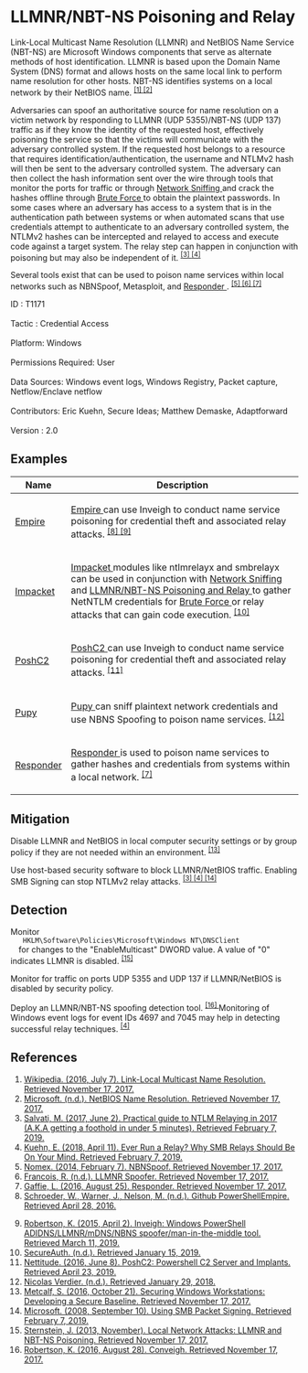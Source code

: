 <div class="container-fluid">
 <h1>
  LLMNR/NBT-NS Poisoning and Relay
 </h1>
 <div class="row">
  <div class="col-md-8 description-body">
   <p>
    Link-Local Multicast Name Resolution (LLMNR) and NetBIOS Name Service (NBT-NS) are Microsoft Windows components that serve as alternate methods of host identification. LLMNR is based upon the Domain Name System (DNS) format and allows hosts on the same local link to perform name resolution for other hosts. NBT-NS identifies systems on a local network by their NetBIOS name.
    <span class="scite-citeref-number" data-reference="Wikipedia LLMNR" id="scite-ref-1-a">
     <sup>
      <a aria-describedby="qtip-0" data-hasqtip="0" href="https://en.wikipedia.org/wiki/Link-Local_Multicast_Name_Resolution" target="_blank">
       [1]
      </a>
     </sup>
    </span>
    <span class="scite-citeref-number" data-reference="TechNet NetBIOS" id="scite-ref-2-a">
     <sup>
      <a aria-describedby="qtip-1" data-hasqtip="1" href="https://technet.microsoft.com/library/cc958811.aspx" target="_blank">
       [2]
      </a>
     </sup>
    </span>
   </p>
   <p>
    Adversaries can spoof an authoritative source for name resolution on a victim network by responding to LLMNR (UDP 5355)/NBT-NS (UDP 137) traffic as if they know the identity of the requested host, effectively poisoning the service so that the victims will communicate with the adversary controlled system. If the requested host belongs to a resource that requires identification/authentication, the username and NTLMv2 hash will then be sent to the adversary controlled system. The adversary can then collect the hash information sent over the wire through tools that monitor the ports for traffic or through
    <a href="https://attack.mitre.org/techniques/T1040">
     Network Sniffing
    </a>
    and crack the hashes offline through
    <a href="https://attack.mitre.org/techniques/T1110">
     Brute Force
    </a>
    to obtain the plaintext passwords. In some cases where an adversary has access to a system that is in the authentication path between systems or when automated scans that use credentials attempt to authenticate to an adversary controlled system, the NTLMv2 hashes can be intercepted and relayed to access and execute code against a target system. The relay step can happen in conjunction with poisoning but may also be independent of it.
    <span class="scite-citeref-number" data-reference="byt3bl33d3r NTLM Relaying" id="scite-ref-3-a">
     <sup>
      <a aria-describedby="qtip-2" data-hasqtip="2" href="https://byt3bl33d3r.github.io/practical-guide-to-ntlm-relaying-in-2017-aka-getting-a-foothold-in-under-5-minutes.html" target="_blank">
       [3]
      </a>
     </sup>
    </span>
    <span class="scite-citeref-number" data-reference="Secure Ideas SMB Relay" id="scite-ref-4-a">
     <sup>
      <a aria-describedby="qtip-3" data-hasqtip="3" href="https://blog.secureideas.com/2018/04/ever-run-a-relay-why-smb-relays-should-be-on-your-mind.html" target="_blank">
       [4]
      </a>
     </sup>
    </span>
   </p>
   <p>
    Several tools exist that can be used to poison name services within local networks such as NBNSpoof, Metasploit, and
    <a href="https://attack.mitre.org/software/S0174">
     Responder
    </a>
    .
    <span class="scite-citeref-number" data-reference="GitHub NBNSpoof" id="scite-ref-5-a">
     <sup>
      <a aria-describedby="qtip-4" data-hasqtip="4" href="https://github.com/nomex/nbnspoof" target="_blank">
       [5]
      </a>
     </sup>
    </span>
    <span class="scite-citeref-number" data-reference="Rapid7 LLMNR Spoofer" id="scite-ref-6-a">
     <sup>
      <a aria-describedby="qtip-5" data-hasqtip="5" href="https://www.rapid7.com/db/modules/auxiliary/spoof/llmnr/llmnr_response" target="_blank">
       [6]
      </a>
     </sup>
    </span>
    <span class="scite-citeref-number" data-reference="GitHub Responder" id="scite-ref-7-a">
     <sup>
      <a aria-describedby="qtip-6" data-hasqtip="6" href="https://github.com/SpiderLabs/Responder" target="_blank">
       [7]
      </a>
     </sup>
    </span>
   </p>
  </div>
  <div class="col-md-4">
   <div class="card">
    <div class="card-body">
     <div class="card-data">
      <span class="h5 card-title">
       ID
      </span>
      : T1171
      <br/>
      <br/>
     </div>
     <div class="card-data">
      <span class="h5 card-title">
      </span>
     </div>
     <div class="card-data">
      <span class="h5 card-title">
       Tactic
      </span>
      : Credential Access
      <br/>
      <br/>
     </div>
     <div class="card-data">
      <span class="h5 card-title">
       Platform:
      </span>
      Windows
      <br/>
      <br/>
     </div>
     <div class="card-data">
      <span class="h5 card-title">
      </span>
     </div>
     <div class="card-data">
      <span class="h5 card-title">
       Permissions Required:
      </span>
      User
      <br/>
      <br/>
     </div>
     <div class="card-data">
      <span class="h5 card-title">
      </span>
     </div>
     <div class="card-data">
      <span class="h5 card-title">
       Data Sources:
      </span>
      Windows event logs, Windows Registry, Packet capture, Netflow/Enclave netflow
      <br/>
      <br/>
     </div>
     <div class="card-data">
      <span class="h5 card-title">
      </span>
     </div>
     <div class="card-data">
      <span class="h5 card-title">
      </span>
     </div>
     <div class="card-data">
      <span class="h5 card-title">
      </span>
     </div>
     <div class="card-data">
      <span class="h5 card-title">
      </span>
     </div>
     <div class="card-data">
      <span class="h5 card-title">
      </span>
     </div>
     <div class="card-data">
      <span class="h5 card-title">
      </span>
     </div>
     <div class="card-data">
      <span class="h5 card-title">
       Contributors:
      </span>
      Eric Kuehn, Secure Ideas; Matthew Demaske, Adaptforward
      <br/>
      <br/>
     </div>
     <div class="card-data">
      <span class="h5 card-title">
       Version
      </span>
      : 2.0
     </div>
    </div>
   </div>
  </div>
 </div>
 <h2 class="pt-3" id="examples">
  Examples
 </h2>
 <table class="table table-bordered table-light mt-2">
  <thead>
   <tr>
    <th scope="col">
     Name
    </th>
    <th scope="col">
     Description
    </th>
   </tr>
  </thead>
  <tbody class="bg-white">
   <tr>
    <td>
     <a href="https://attack.mitre.org/software/S0363">
      Empire
     </a>
    </td>
    <td>
     <p>
      <a href="https://attack.mitre.org/software/S0363">
       Empire
      </a>
      can use Inveigh to conduct name service poisoning for credential theft and associated relay attacks.
      <span class="scite-citeref-number" data-reference="Github PowerShell Empire" id="scite-ref-8-a" onclick="scrollToRef('scite-8')">
       <sup>
        <a aria-describedby="qtip-7" data-hasqtip="7" href="https://github.com/PowerShellEmpire/Empire" target="_blank">
         [8]
        </a>
       </sup>
      </span>
      <span class="scite-citeref-number" data-reference="GitHub Inveigh" id="scite-ref-9-a" onclick="scrollToRef('scite-9')">
       <sup>
        <a aria-describedby="qtip-8" data-hasqtip="8" href="https://github.com/Kevin-Robertson/Inveigh" target="_blank">
         [9]
        </a>
       </sup>
      </span>
     </p>
    </td>
   </tr>
   <tr>
    <td>
     <a href="https://attack.mitre.org/software/S0357">
      Impacket
     </a>
    </td>
    <td>
     <p>
      <a href="https://attack.mitre.org/software/S0357">
       Impacket
      </a>
      modules like ntlmrelayx and smbrelayx can be used in conjunction with
      <a href="https://attack.mitre.org/techniques/T1040">
       Network Sniffing
      </a>
      and
      <a href="https://attack.mitre.org/techniques/T1171">
       LLMNR/NBT-NS Poisoning and Relay
      </a>
      to gather NetNTLM credentials for
      <a href="https://attack.mitre.org/techniques/T1110">
       Brute Force
      </a>
      or relay attacks that can gain code execution.
      <span class="scite-citeref-number" data-reference="Impacket Tools" id="scite-ref-10-a" onclick="scrollToRef('scite-10')">
       <sup>
        <a aria-describedby="qtip-9" data-hasqtip="9" href="https://www.secureauth.com/labs/open-source-tools/impacket" target="_blank">
         [10]
        </a>
       </sup>
      </span>
     </p>
    </td>
   </tr>
   <tr>
    <td>
     <a href="https://attack.mitre.org/software/S0378">
      PoshC2
     </a>
    </td>
    <td>
     <p>
      <a href="https://attack.mitre.org/software/S0378">
       PoshC2
      </a>
      can use Inveigh to conduct name service poisoning for credential theft and associated relay attacks.
      <span class="scite-citeref-number" data-reference="GitHub PoshC2" id="scite-ref-11-a" onclick="scrollToRef('scite-11')">
       <sup>
        <a aria-describedby="qtip-10" data-hasqtip="10" href="https://github.com/nettitude/PoshC2" target="_blank">
         [11]
        </a>
       </sup>
      </span>
     </p>
    </td>
   </tr>
   <tr>
    <td>
     <a href="https://attack.mitre.org/software/S0192">
      Pupy
     </a>
    </td>
    <td>
     <p>
      <a href="https://attack.mitre.org/software/S0192">
       Pupy
      </a>
      can sniff plaintext network credentials and use NBNS Spoofing to poison name services.
      <span class="scite-citeref-number" data-reference="GitHub Pupy" id="scite-ref-12-a" onclick="scrollToRef('scite-12')">
       <sup>
        <a aria-describedby="qtip-11" data-hasqtip="11" href="https://github.com/n1nj4sec/pupy" target="_blank">
         [12]
        </a>
       </sup>
      </span>
     </p>
    </td>
   </tr>
   <tr>
    <td>
     <a href="https://attack.mitre.org/software/S0174">
      Responder
     </a>
    </td>
    <td>
     <p>
      <a href="https://attack.mitre.org/software/S0174">
       Responder
      </a>
      is used to poison name services to gather hashes and credentials from systems within a local network.
      <span class="scite-citeref-number" data-reference="GitHub Responder" id="scite-ref-7-a" onclick="scrollToRef('scite-7')">
       <sup>
        <a aria-describedby="qtip-6" data-hasqtip="6" href="https://github.com/SpiderLabs/Responder" target="_blank">
         [7]
        </a>
       </sup>
      </span>
     </p>
    </td>
   </tr>
  </tbody>
 </table>
 <h2 class="pt-3" id="mitigation">
  Mitigation
 </h2>
 <p>
  Disable LLMNR and NetBIOS in local computer security settings or by group policy if they are not needed within an environment.
  <span class="scite-citeref-number" data-reference="ADSecurity Windows Secure Baseline" id="scite-ref-13-a">
   <sup>
    <a aria-describedby="qtip-12" data-hasqtip="12" href="https://adsecurity.org/?p=3299" target="_blank">
     [13]
    </a>
   </sup>
  </span>
 </p>
 <p>
  Use host-based security software to block LLMNR/NetBIOS traffic. Enabling SMB Signing can stop NTLMv2 relay attacks.
  <span class="scite-citeref-number" data-reference="byt3bl33d3r NTLM Relaying" id="scite-ref-3-a">
   <sup>
    <a aria-describedby="qtip-2" data-hasqtip="2" href="https://byt3bl33d3r.github.io/practical-guide-to-ntlm-relaying-in-2017-aka-getting-a-foothold-in-under-5-minutes.html" target="_blank">
     [3]
    </a>
   </sup>
  </span>
  <span class="scite-citeref-number" data-reference="Secure Ideas SMB Relay" id="scite-ref-4-a">
   <sup>
    <a aria-describedby="qtip-3" data-hasqtip="3" href="https://blog.secureideas.com/2018/04/ever-run-a-relay-why-smb-relays-should-be-on-your-mind.html" target="_blank">
     [4]
    </a>
   </sup>
  </span>
  <span class="scite-citeref-number" data-reference="Microsoft SMB Packet Signing" id="scite-ref-14-a">
   <sup>
    <a aria-describedby="qtip-13" data-hasqtip="13" href="https://docs.microsoft.com/en-us/previous-versions/system-center/operations-manager-2005/cc180803(v=technet.10)" target="_blank">
     [14]
    </a>
   </sup>
  </span>
 </p>
 <h2 class="pt-3" id="detection">
  Detection
 </h2>
 <p>
  Monitor
  <code>
   HKLM\Software\Policies\Microsoft\Windows NT\DNSClient
  </code>
  for changes to the "EnableMulticast" DWORD value. A value of "0" indicates LLMNR is disabled.
  <span class="scite-citeref-number" data-reference="Sternsecurity LLMNR-NBTNS" id="scite-ref-15-a">
   <sup>
    <a aria-describedby="qtip-14" data-hasqtip="14" href="https://www.sternsecurity.com/blog/local-network-attacks-llmnr-and-nbt-ns-poisoning" target="_blank">
     [15]
    </a>
   </sup>
  </span>
 </p>
 <p>
  Monitor for traffic on ports UDP 5355 and UDP 137 if LLMNR/NetBIOS is disabled by security policy.
 </p>
 <p>
  Deploy an LLMNR/NBT-NS spoofing detection tool.
  <span class="scite-citeref-number" data-reference="GitHub Conveigh" id="scite-ref-16-a">
   <sup>
    <a aria-describedby="qtip-15" data-hasqtip="15" href="https://github.com/Kevin-Robertson/Conveigh" target="_blank">
     [16]
    </a>
   </sup>
  </span>
  Monitoring of Windows event logs for event IDs 4697 and 7045 may help in detecting successful relay techniques.
  <span class="scite-citeref-number" data-reference="Secure Ideas SMB Relay" id="scite-ref-4-a">
   <sup>
    <a aria-describedby="qtip-3" data-hasqtip="3" href="https://blog.secureideas.com/2018/04/ever-run-a-relay-why-smb-relays-should-be-on-your-mind.html" target="_blank">
     [4]
    </a>
   </sup>
  </span>
 </p>
 <h2 class="pt-3" id="references">
  References
 </h2>
 <div class="row">
  <div class="col">
   <ol>
    <li>
     <span class="scite-citation" id="scite-1">
      <span class="scite-citation-text">
       <a class="external text" href="https://en.wikipedia.org/wiki/Link-Local_Multicast_Name_Resolution" name="scite-1" rel="nofollow" target="_blank">
        Wikipedia. (2016, July 7). Link-Local Multicast Name Resolution. Retrieved November 17, 2017.
       </a>
      </span>
     </span>
    </li>
    <li>
     <span class="scite-citation" id="scite-2">
      <span class="scite-citation-text">
       <a class="external text" href="https://technet.microsoft.com/library/cc958811.aspx" name="scite-2" rel="nofollow" target="_blank">
        Microsoft. (n.d.). NetBIOS Name Resolution. Retrieved November 17, 2017.
       </a>
      </span>
     </span>
    </li>
    <li>
     <span class="scite-citation" id="scite-3">
      <span class="scite-citation-text">
       <a class="external text" href="https://byt3bl33d3r.github.io/practical-guide-to-ntlm-relaying-in-2017-aka-getting-a-foothold-in-under-5-minutes.html" name="scite-3" rel="nofollow" target="_blank">
        Salvati, M. (2017, June 2). Practical guide to NTLM Relaying in 2017 (A.K.A getting a foothold in under 5 minutes). Retrieved February 7, 2019.
       </a>
      </span>
     </span>
    </li>
    <li>
     <span class="scite-citation" id="scite-4">
      <span class="scite-citation-text">
       <a class="external text" href="https://blog.secureideas.com/2018/04/ever-run-a-relay-why-smb-relays-should-be-on-your-mind.html" name="scite-4" rel="nofollow" target="_blank">
        Kuehn, E. (2018, April 11). Ever Run a Relay? Why SMB Relays Should Be On Your Mind. Retrieved February 7, 2019.
       </a>
      </span>
     </span>
    </li>
    <li>
     <span class="scite-citation" id="scite-5">
      <span class="scite-citation-text">
       <a class="external text" href="https://github.com/nomex/nbnspoof" name="scite-5" rel="nofollow" target="_blank">
        Nomex. (2014, February 7). NBNSpoof. Retrieved November 17, 2017.
       </a>
      </span>
     </span>
    </li>
    <li>
     <span class="scite-citation" id="scite-6">
      <span class="scite-citation-text">
       <a class="external text" href="https://www.rapid7.com/db/modules/auxiliary/spoof/llmnr/llmnr_response" name="scite-6" rel="nofollow" target="_blank">
        Francois, R. (n.d.). LLMNR Spoofer. Retrieved November 17, 2017.
       </a>
      </span>
     </span>
    </li>
    <li>
     <span class="scite-citation" id="scite-7">
      <span class="scite-citation-text">
       <a class="external text" href="https://github.com/SpiderLabs/Responder" name="scite-7" rel="nofollow" target="_blank">
        Gaffie, L. (2016, August 25). Responder. Retrieved November 17, 2017.
       </a>
      </span>
     </span>
    </li>
    <li>
     <span class="scite-citation" id="scite-8">
      <span class="scite-citation-text">
       <a class="external text" href="https://github.com/PowerShellEmpire/Empire" name="scite-8" rel="nofollow" target="_blank">
        Schroeder, W., Warner, J., Nelson, M. (n.d.). Github PowerShellEmpire. Retrieved April 28, 2016.
       </a>
      </span>
     </span>
    </li>
   </ol>
  </div>
  <div class="col">
   <ol start="9.0">
    <li>
     <span class="scite-citation" id="scite-9">
      <span class="scite-citation-text">
       <a class="external text" href="https://github.com/Kevin-Robertson/Inveigh" name="scite-9" rel="nofollow" target="_blank">
        Robertson, K. (2015, April 2). Inveigh: Windows PowerShell ADIDNS/LLMNR/mDNS/NBNS spoofer/man-in-the-middle tool. Retrieved March 11, 2019.
       </a>
      </span>
     </span>
    </li>
    <li>
     <span class="scite-citation" id="scite-10">
      <span class="scite-citation-text">
       <a class="external text" href="https://www.secureauth.com/labs/open-source-tools/impacket" name="scite-10" rel="nofollow" target="_blank">
        SecureAuth. (n.d.).  Retrieved January 15, 2019.
       </a>
      </span>
     </span>
    </li>
    <li>
     <span class="scite-citation" id="scite-11">
      <span class="scite-citation-text">
       <a class="external text" href="https://github.com/nettitude/PoshC2" name="scite-11" rel="nofollow" target="_blank">
        Nettitude. (2016, June 8). PoshC2: Powershell C2 Server and Implants. Retrieved April 23, 2019.
       </a>
      </span>
     </span>
    </li>
    <li>
     <span class="scite-citation" id="scite-12">
      <span class="scite-citation-text">
       <a class="external text" href="https://github.com/n1nj4sec/pupy" name="scite-12" rel="nofollow" target="_blank">
        Nicolas Verdier. (n.d.). Retrieved January 29, 2018.
       </a>
      </span>
     </span>
    </li>
    <li>
     <span class="scite-citation" id="scite-13">
      <span class="scite-citation-text">
       <a class="external text" href="https://adsecurity.org/?p=3299" name="scite-13" rel="nofollow" target="_blank">
        Metcalf, S. (2016, October 21). Securing Windows Workstations: Developing a Secure Baseline. Retrieved November 17, 2017.
       </a>
      </span>
     </span>
    </li>
    <li>
     <span class="scite-citation" id="scite-14">
      <span class="scite-citation-text">
       <a class="external text" href="https://docs.microsoft.com/en-us/previous-versions/system-center/operations-manager-2005/cc180803(v=technet.10)" name="scite-14" rel="nofollow" target="_blank">
        Microsoft. (2008, September 10). Using SMB Packet Signing. Retrieved February 7, 2019.
       </a>
      </span>
     </span>
    </li>
    <li>
     <span class="scite-citation" id="scite-15">
      <span class="scite-citation-text">
       <a class="external text" href="https://www.sternsecurity.com/blog/local-network-attacks-llmnr-and-nbt-ns-poisoning" name="scite-15" rel="nofollow" target="_blank">
        Sternstein, J. (2013, November). Local Network Attacks: LLMNR and NBT-NS Poisoning. Retrieved November 17, 2017.
       </a>
      </span>
     </span>
    </li>
    <li>
     <span class="scite-citation" id="scite-16">
      <span class="scite-citation-text">
       <a class="external text" href="https://github.com/Kevin-Robertson/Conveigh" name="scite-16" rel="nofollow" target="_blank">
        Robertson, K. (2016, August 28). Conveigh. Retrieved November 17, 2017.
       </a>
      </span>
     </span>
    </li>
   </ol>
  </div>
 </div>
</div>
